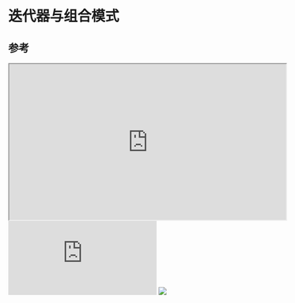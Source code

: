 # 迭代器与组合模式

## 

## 参考


<iframe width="560" height="315" frameborder="1" src="https://www.processon.com/embed/61716cbd07912946cfcbac1a" allowfullscreen data-external="1"></iframe>


<iframe src="https://www.youtube.com/embed/enMumwvLAug" frameborder="0" allowfullscreen="true"> </iframe>

<img src="http://assets.processon.com/chart_image/61716cbd07912946cfcbac1d.png">